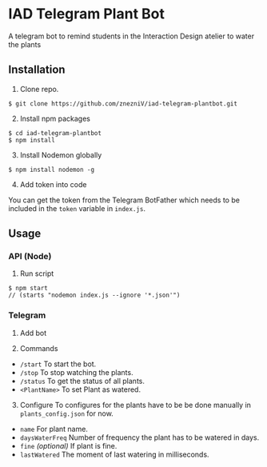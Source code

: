 # IAD Telegram Plant Bot
A telegram bot to remind students in the Interaction Design atelier to water the plants 

## Installation
1. Clone repo.
```clone
$ git clone https://github.com/znezniV/iad-telegram-plantbot.git
```

2. Install npm packages
```npm
$ cd iad-telegram-plantbot
$ npm install
```

3. Install Nodemon globally
```nodemon
$ npm install nodemon -g
```

4. Add token into code

You can get the token from the Telegram BotFather which needs to be included in the `token` variable in `index.js`.

## Usage
### API (Node)
1. Run script
```npm command
$ npm start
// (starts "nodemon index.js --ignore '*.json'")
```
### Telegram
1. Add bot

2. Commands
- `/start` To start the bot.
- `/stop` To stop watching the plants.
- `/status` To get the status of all plants.
- `<PlantName>` To set Plant as watered.

3. Configure
To configures for the plants have to be be done manually in `plants_config.json` for now.
- `name` For plant name.
- `daysWaterFreq` Number of frequency the plant has to be watered in days.
- `fine` _(optional)_ If plant is fine.
- `lastWatered` The moment of last watering in milliseconds.